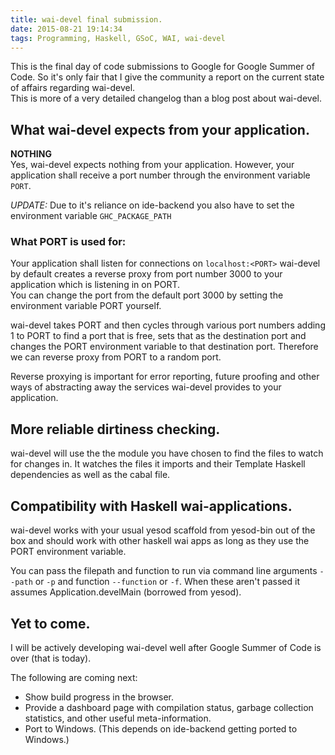 ```yaml
---
title: wai-devel final submission.
date: 2015-08-21 19:14:34
tags: Programming, Haskell, GSoC, WAI, wai-devel
---
```


This is the final day of code submissions to Google for Google Summer of Code.
So it's only fair that I give the community a report on the current state of affairs regarding wai-devel.  
This is more of a very detailed changelog than a blog post about wai-devel.

## What wai-devel expects from your application.
**NOTHING**  
Yes, wai-devel expects nothing from your application.
However, your application shall receive a port number through the environment variable `PORT`.

*UPDATE:*
Due to it's reliance on ide-backend you also have to set the environment variable `GHC_PACKAGE_PATH`

### What PORT is used for:
Your application shall listen for connections on `localhost:<PORT>`
wai-devel by default creates a reverse proxy from port number 3000 to your application which is listening in on PORT.  
You can change the port from the default port 3000 by setting the environment variable PORT yourself.

wai-devel takes PORT and then cycles through various port numbers adding 1 to PORT to find a port that is free, sets that as the destination port and changes the PORT environment variable to that destination port. Therefore we can reverse proxy from PORT to a random port.

Reverse proxying is important for error reporting, future proofing and other ways of abstracting away the services wai-devel provides to your application.

## More reliable dirtiness checking.
wai-devel will use the the module you have chosen to find the files to watch for changes in.
It watches the files it imports and their Template Haskell dependencies as well as the cabal file.

## Compatibility with Haskell wai-applications.
wai-devel works with your usual yesod scaffold from yesod-bin out of the box and should work with other haskell wai apps as long as they use the PORT environment variable.  

You can pass the filepath and function to run via command line arguments `--path` or `-p` and function `--function` or `-f`.
When these aren't passed it assumes Application.develMain (borrowed from yesod).

## Yet to come.
I will be actively developing wai-devel well after Google Summer of Code is over (that is today).

The following are coming next:

- Show build progress in the browser.
- Provide a dashboard page with compilation status, garbage collection statistics, and other useful meta-information.
- Port to Windows. (This depends on ide-backend getting ported to Windows.)

